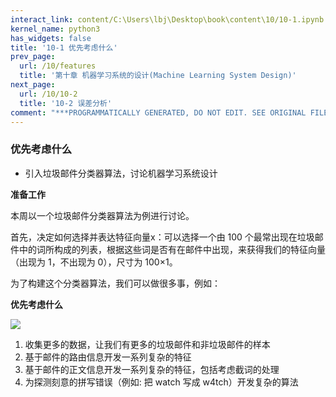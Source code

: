 ```yaml
---
interact_link: content/C:\Users\lbj\Desktop\book\content\10/10-1.ipynb
kernel_name: python3
has_widgets: false
title: '10-1 优先考虑什么'
prev_page:
  url: /10/features
  title: '第十章 机器学习系统的设计(Machine Learning System Design)'
next_page:
  url: /10/10-2
  title: '10-2 误差分析'
comment: "***PROGRAMMATICALLY GENERATED, DO NOT EDIT. SEE ORIGINAL FILES IN /content***"
---
```


### 优先考虑什么

+ 引入垃圾邮件分类器算法，讨论机器学习系统设计

**准备工作**

本周以一个垃圾邮件分类器算法为例进行讨论。 

首先，决定如何选择并表达特征向量x：可以选择一个由 100 个最常出现在垃圾邮件中的词所构成的列表，根据这些词是否有在邮件中出现，来获得我们的特征向量（出现为 1，不出现为 0），尺寸为 100×1。 

为了构建这个分类器算法，我们可以做很多事，例如： 

**优先考虑什么**

![](http://imgbed.momodel.cn/5cc1a0b7e3067ce9b6abf769.jpg)

1. 收集更多的数据，让我们有更多的垃圾邮件和非垃圾邮件的样本 
2. 基于邮件的路由信息开发一系列复杂的特征 
3. 基于邮件的正文信息开发一系列复杂的特征，包括考虑截词的处理 
4. 为探测刻意的拼写错误（例如: 把 watch 写成 w4tch）开发复杂的算法 
